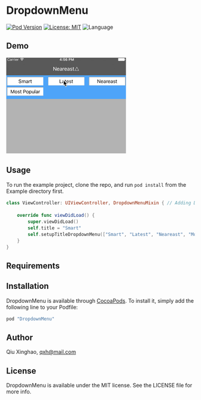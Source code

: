 # DropdownMenu

[![Pod Version](https://img.shields.io/cocoapods/v/DropdownMenu.svg?style=flat)](http://cocoadocs.org/docsets/DropdownMenu/)
[![License: MIT](https://img.shields.io/badge/license-MIT-blue.svg?style=flat)](https://github.com/heartfly/DropdownMenu/blob/master/LICENSE)
![Language](https://img.shields.io/badge/language-Swift-brightgreen.svg?style=flat)
<!--[![Build Status](https://travis-ci.org/PhamBaTho/BTNavigationDropdownMenu.svg?branch=master)](https://travis-ci.org/PhamBaTho/BTNavigationDropdownMenu)-->

## Demo
![Demo gif](Example/screenCap.gif)

## Usage

To run the example project, clone the repo, and run `pod install` from the Example directory first.

```swift
class ViewController: UIViewController, DropdownMenuMixin { // Adding DropdownMenuMixin conformance 

    override func viewDidLoad() {
        super.viewDidLoad()
        self.title = "Smart"
        self.setupTitleDropdownMenu(["Smart", "Latest", "Neareast", "Most Popular"])//call setupTitleDropdownMenu to create a dropdown menu, the first parameter is the menu items list
    }
}
```

## Requirements

## Installation

DropdownMenu is available through [CocoaPods](http://cocoapods.org). To install
it, simply add the following line to your Podfile:

```ruby
pod "DropdownMenu"
```

## Author

Qiu Xinghao, qxh@mail.com

## License

DropdownMenu is available under the MIT license. See the LICENSE file for more info.
